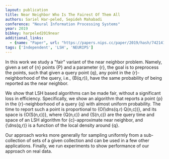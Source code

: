 ```yaml
---
layout: publication
title: Near Neighbor Who Is The Fairest Of Them All
authors: Sariel Har-peled, Sepideh Mahabadi
conference: "Neural Information Processing Systems"
year: 2019
bibkey: harpeled2019near
additional_links:
  - {name: "Paper", url: "https://papers.nips.cc/paper/2019/hash/742141ceda6b8f6786609d31c8ef129f-Abstract.html"}
tags: ['Independent', 'LSH', 'NEURIPS']
---
```

In this work we study a "fair" variant of the near neighbor problem. Namely, given a set of \{n\} points \{P\} and a parameter \{r\}, the goal is to preprocess the points, such that given a query point \{q\}, any point in the \{r\}-neighborhood of the query, i.e., \{B(q,r)\}, have the same probability of being reported as the near neighbor.

We show that LSH based algorithms can be made fair, without a significant loss in efficiency. Specifically, we show an algorithm that reports a point \{p\} in the \{r\}-neighborhood of a query \{q\} with almost uniform probability.  The time to report such a point is proportional to \{O(\dns(q.r) Q(n,c))\}, and its space is \{O(S(n,c))\}, where \{Q(n,c)\} and \{S(n,c)\} are the query time and space of an LSH algorithm for \{c\}-approximate near neighbor, and \{\dns(q,r)\} is a function of the local density around \{q\}.

Our approach works more generally for sampling uniformly from a sub-collection of sets of a given collection and can be used in a few other applications. Finally, we run experiments to show performance of our approach on real data.
